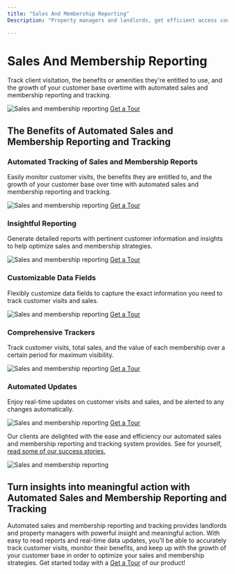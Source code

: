 ```yaml
---
title: "Sales And Membership Reporting"
Description: "Property managers and landlords, get efficient access control and robust sales and membership reporting with our innovative solution. Get the real-time reporting you need to keep your buildings and tenants secure, while maximizing your profits. Our intuitive solution makes it easy to understand your sales and memberships - so you can be in complete control."

---
```


<h1>Sales And Membership Reporting</h1>
<p>Track client visitation, the benefits or amenities they're entitled to use, and the growth of your customer base overtime with automated sales and membership reporting and tracking.</p>
<img src="abc.jpg" alt="Sales and membership reporting">
<a href="/get-a-tour" class="btn btn-primary">Get a Tour</a>
<h2>The Benefits of Automated Sales and Membership Reporting and Tracking</h2>
<h3>Automated Tracking of Sales and Membership Reports</h3>
<p>Easily monitor customer visits, the benefits they are entitled to, and the growth of your customer base over time with automated sales and membership reporting and tracking.</p>
<img src="xyz.jpg" alt="Sales and membership reporting">
<a href="/get-a-tour" class="btn btn-primary">Get a Tour</a>
<h3>Insightful Reporting</h3>
<p>Generate detailed reports with pertinent customer information and insights to help optimize sales and membership strategies.</p>
<img src="pq.jpg" alt="Sales and membership reporting">
<a href="/get-a-tour" class="btn btn-primary">Get a Tour</a>
<h3>Customizable Data Fields</h3>
<p>Flexibly customize data fields to capture the exact information you need to track customer visits and sales.</p>
<img src="lm.jpg" alt="Sales and membership reporting">
<a href="/get-a-tour" class="btn btn-primary">Get a Tour</a>
<h3>Comprehensive Trackers</h3>
<p>Track customer visits, total sales, and the value of each membership over a certain period for maximum visibility.</p>
<img src="ef.jpg" alt="Sales and membership reporting">
<a href="/get-a-tour" class="btn btn-primary">Get a Tour</a>
<h3>Automated Updates</h3>
<p>Enjoy real-time updates on customer visits and sales, and be alerted to any changes automatically.</p>
<img src="gh.jpg" alt="Sales and membership reporting">
<a href="/get-a-tour" class="btn btn-primary">Get a Tour</a>
<p>Our clients are delighted with the ease and efficiency our automated sales and membership reporting and tracking system provides. See for yourself, <a href="/case-studies">read some of our success stories.</a></p> 
<img src="ij.jpg" alt="Sales and membership reporting">
<h2>Turn insights into meaningful action with Automated Sales and Membership Reporting and Tracking</h2>
<p>Automated sales and membership reporting and tracking provides landlords and property managers with powerful insight and meaningful action. With easy to read reports and real-time data updates, you'll be able to accurately track customer visits, monitor their benefits, and keep up with the growth of your customer base in order to optimize your sales and membership strategies. Get started today with a <a href="/get-a-tour" class="btn btn-primary">Get a Tour</a> of our product!</p>
